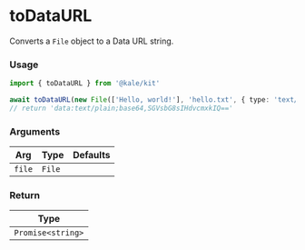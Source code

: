 # toDataURL

Converts a `File` object to a Data URL string.

### Usage

```ts
import { toDataURL } from '@kale/kit'

await toDataURL(new File(['Hello, world!'], 'hello.txt', { type: 'text/plain' }))
// return 'data:text/plain;base64,SGVsbG8sIHdvcmxkIQ=='
```

### Arguments

| Arg    | Type   | Defaults |
| ------ | ------ | -------- |
| `file` | `File` |          |

### Return

| Type              |
| ----------------- |
| `Promise<string>` |
